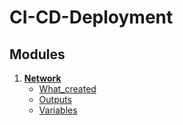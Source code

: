 # CI-CD-Deployment

## Modules
1. [**Network**](https://github.com/xxxDaOctoPuSSxxx/CI-CD-Deployment/blob/main/modules/network/readme.md) 
    * [What_created](https://github.com/xxxDaOctoPuSSxxx/CI-CD-Deployment/blob/main/modules/network/readme.md#in-this-module-i-create-next-aws-resource)
    * [Outputs](https://github.com/xxxDaOctoPuSSxxx/CI-CD-Deployment/blob/main/modules/network/readme.md#outputs-contains-next)
    * [Variables](https://github.com/xxxDaOctoPuSSxxx/CI-CD-Deployment/blob/main/modules/network/readme.md#variable-contains-next)